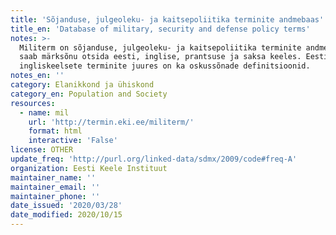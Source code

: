 ```yaml
---
title: 'Sõjanduse, julgeoleku- ja kaitsepoliitika terminite andmebaas'
title_en: 'Database of military, security and defense policy terms'
notes: >-
  Militerm on sõjanduse, julgeoleku- ja kaitsepoliitika terminite andmebaas, kus
  saab märksõnu otsida eesti, inglise, prantsuse ja saksa keeles. Eesti- ja
  ingliskeelsete terminite juures on ka oskussõnade definitsioonid.
notes_en: ''
category: Elanikkond ja ühiskond
category_en: Population and Society
resources:
  - name: mil
    url: 'http://termin.eki.ee/militerm/'
    format: html
    interactive: 'False'
license: OTHER
update_freq: 'http://purl.org/linked-data/sdmx/2009/code#freq-A'
organization: Eesti Keele Instituut
maintainer_name: ''
maintainer_email: ''
maintainer_phone: ''
date_issued: '2020/03/28'
date_modified: 2020/10/15
---
```



